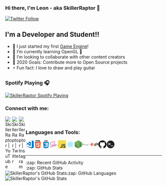﻿### Hi there, I'm Leon - aka SkillerRaptor 👋

[![Twitter Follow](https://img.shields.io/twitter/follow/SkillerRaptor?color=1DA1F2&logo=twitter&style=for-the-badge)](https://twitter.com/intent/follow?original_referer=https%3A%2F%2Fgithub.com%2FSkillerRaptor&screen_name=SkillerRaptor25)

## I'm a Developer and Student!!

- 🔭 I just started my first [Game Engine][engine]!
- 🌱 I’m currently learning OpenGL 🤣
- 👯 I’m looking to collaborate with other content creators
- 🥅 2020 Goals: Contribute more to Open Source projects
- ⚡ Fun fact: I love to draw and play guitar

### Spotify Playing 🎧

[<img src="https://now-playing-SkillerRaptor.vercel.app/api/spotify-playing" alt="SkillerRaptor Spotify Playing" width="350" />](https://open.spotify.com/user/swyqyimdc12jajde4vpwd2x1b)

### Connect with me:

[<img align="left" alt="SkillerRaptor | YouTube" width="22px" src="https://cdn.jsdelivr.net/npm/simple-icons@v3/icons/youtube.svg" />][youtube]
[<img align="left" alt="SkillerRaptor | Twitter" width="22px" src="https://cdn.jsdelivr.net/npm/simple-icons@v3/icons/twitter.svg" />][twitter]
[<img align="left" alt="SkillerRaptor | Instagram" width="22px" src="https://cdn.jsdelivr.net/npm/simple-icons@v3/icons/instagram.svg" />][instagram]

<br />

### Languages and Tools:

<img align="left" alt="Visual Studio Code" width="26px" src="https://raw.githubusercontent.com/github/explore/80688e429a7d4ef2fca1e82350fe8e3517d3494d/topics/visual-studio-code/visual-studio-code.png" />
<img align="left" alt="HTML5" width="26px" src="https://raw.githubusercontent.com/github/explore/80688e429a7d4ef2fca1e82350fe8e3517d3494d/topics/html/html.png" />
<img align="left" alt="CSS3" width="26px" src="https://raw.githubusercontent.com/github/explore/80688e429a7d4ef2fca1e82350fe8e3517d3494d/topics/css/css.png" />
<img align="left" alt="Sass" width="26px" src="https://raw.githubusercontent.com/github/explore/80688e429a7d4ef2fca1e82350fe8e3517d3494d/topics/sass/sass.png" />
<img align="left" alt="JavaScript" width="26px" src="https://raw.githubusercontent.com/github/explore/80688e429a7d4ef2fca1e82350fe8e3517d3494d/topics/javascript/javascript.png" />
<img align="left" alt="React" width="26px" src="https://raw.githubusercontent.com/github/explore/80688e429a7d4ef2fca1e82350fe8e3517d3494d/topics/react/react.png" />
<img align="left" alt="Node.js" width="26px" src="https://raw.githubusercontent.com/github/explore/80688e429a7d4ef2fca1e82350fe8e3517d3494d/topics/nodejs/nodejs.png" />
<img align="left" alt="MongoDB" width="26px" src="https://raw.githubusercontent.com/github/explore/80688e429a7d4ef2fca1e82350fe8e3517d3494d/topics/mongodb/mongodb.png" />
<img align="left" alt="Git" width="26px" src="https://raw.githubusercontent.com/github/explore/80688e429a7d4ef2fca1e82350fe8e3517d3494d/topics/git/git.png" />
<img align="left" alt="GitHub" width="26px" src="https://raw.githubusercontent.com/github/explore/78df643247d429f6cc873026c0622819ad797942/topics/github/github.png" />
<img align="left" alt="Terminal" width="26px" src="https://raw.githubusercontent.com/github/explore/80688e429a7d4ef2fca1e82350fe8e3517d3494d/topics/terminal/terminal.png" />

<br />
<br />

---

<summary>:zap: Recent GitHub Activity</summary>
  
<!--START_SECTION:activity-->
<!--END_SECTION:activity-->

<summary>:zap: GitHub Stats</summary>

<img align="left" alt="SkillerRaptor's GitHub Stats" src="https://github-readme-stats.SkillerRaptor.vercel.app/api?username=SkillerRaptor&show_icons=true&hide_border=true&theme=onedark" />

<summary>:zap: GitHub Languages</summary>

<img align="left" alt="SkillerRaptor's GitHub Stats" src="https://github-readme-stats.SkillerRaptor.vercel.app/api/top-langs/?username=SkillerRaptor" />

[engine]: https://github.com/SkillerRaptor/HyperEngine
[twitter]: https://twitter.com/SkillerRaptor25
[youtube]: https://youtube.com/SkillerRaptor
[instagram]: https://instagram.com/SkillerRaptor